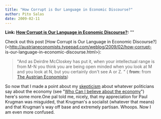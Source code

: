 ```yaml
---
title: "How Corrupt is Our Language in Economic Discourse?"
author: Pito Salas
date: 2009-02-11
---
```


**Link: [How Corrupt is Our Language in Economic Discourse?](None):** ""



Check out this post [How Corrupt is Our Language in Economic
Discourse?](<http://austrianeconomists.typepad.com/weblog/2009/02/how-corrupt-
is-our-language-in-economic-discourse.html>):

> "And as Deirdre McCloskey has put it, when your intellectual range is from
> M-N you think you are being open minded when you look at M and you look at
> N, but you certainly don't see A or Z. " ( **from:** from [The Austrian
> Economists](<http://austrianeconomists.typepad.com/weblog/atom.xml>))

So now that I made a point about my
[skepticism](<http://en.wikipedia.org/wiki/Skeptics>) about whatever
politicians say about the economy (see "[Who Can I believe about the
economy](</2009/02/08/who-can-i-believe-about-the-economy/>)") here's some
more.One pal told me, nicely, that my appreciation for Paul Krugman was
misguided, that Krugman's a socialist (whatever that means) and that Krugman's
way off base and extremely partisan. Whoops. Now I am even more confused.



